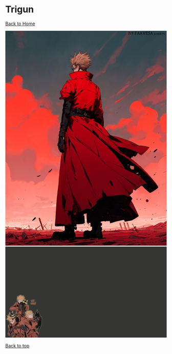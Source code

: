 # Trigun

[Back to Home](https://github.com/RickyFoots/Wallpapers/tree/main)

</h1>

<img src="https://github.com/RickyFoots/Wallpapers/blob/main/Collection/Anime%20%26%20Manga/Trigun/LOVE_AND_PEACE.jpg">

<img src="https://github.com/RickyFoots/Wallpapers/blob/main/Collection/Anime%20%26%20Manga/Trigun/Trigun_Catgun.png">

[Back to top](#Top)